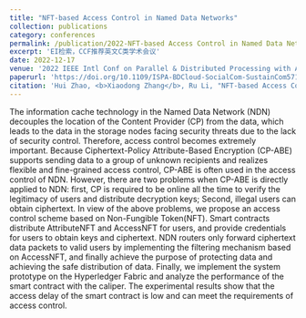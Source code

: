 ```yaml
---
title: "NFT-based Access Control in Named Data Networks"
collection: publications
category: conferences
permalink: /publication/2022-NFT-based Access Control in Named Data Networks
excerpt: 'EI检索，CCF推荐英文C类学术会议'
date: 2022-12-17
venue: '2022 IEEE Intl Conf on Parallel & Distributed Processing with Applications, Big Data & Cloud Computing, Sustainable Computing & Communications, Social Computing & Networking (ISPA/BDCloud/SocialCom/SustainCom)'
paperurl: 'https://doi.org/10.1109/ISPA-BDCloud-SocialCom-SustainCom57177.2022.00025'
citation: 'Hui Zhao, <b>Xiaodong Zhang</b>, Ru Li, "NFT-based Access Control in Named Data Networks", 2022 IEEE International Conference on Parallel & Distributed Processing with Applications, Big Data & Cloud Computing, Sustainable Computing & Communications, Social Computing & Networking (ISPA/BDCloud/SocialCom/SustainCom). IEEE, 2022: 139-146.'
---
```


The information cache technology in the Named Data Network (NDN) decouples the location of the Content Provider (CP) from the data, which leads to the data in the storage nodes facing security threats due to the lack of security control. Therefore, access control becomes extremely important. Because Ciphertext-Policy Attribute-Based Encryption (CP-ABE) supports sending data to a group of unknown recipients and realizes flexible and fine-grained access control, CP-ABE is often used in the access control of NDN. However, there are two problems when CP-ABE is directly applied to NDN: first, CP is required to be online all the time to verify the legitimacy of users and distribute decryption keys; Second, illegal users can obtain ciphertext. In view of the above problems, we propose an access control scheme based on Non-Fungible Token(NFT). Smart contracts distribute AttributeNFT and AccessNFT for users, and provide credentials for users to obtain keys and ciphertext. NDN routers only forward ciphertext data packets to valid users by implementing the filtering mechanism based on AccessNFT, and finally achieve the purpose of protecting data and achieving the safe distribution of data. Finally, we implement the system prototype on the Hyperledger Fabric and analyze the performance of the smart contract with the caliper. The experimental results show that the access delay of the smart contract is low and can meet the requirements of access control.
